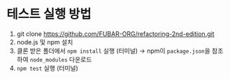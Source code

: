 # 테스트 실행 방법

1. git clone https://github.com/FUBAR-ORG/refactoring-2nd-edition.git
2. node.js 및 npm 설치
3. 클론 받은 폴더에서 `npm install` 실행 (터미널)
   → npm이 `package.json`을 참조하여 `node_modules` 다운로드
4. `npm test` 실행 (터미널)
